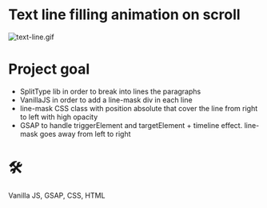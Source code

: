 # Text line filling animation on scroll
![text-line.gif](https://github.com/teotimepacreau/Text-line-filling-animation-on-scroll-Day6-Of-100DaysOfCode/blob/main/text-line.gif)

# Project goal
- SplitType lib in order to break into lines the paragraphs
- VanillaJS in order to add a line-mask div in each line
- line-mask CSS class with position absolute that cover the line from right to left with high opacity
- GSAP to handle triggerElement and targetElement + timeline effect. line-mask goes away from left to right 

# 🛠️
Vanilla JS, GSAP, CSS, HTML
